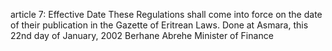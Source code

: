 article 7: Effective Date 
These Regulations shall come into force on the date of their publication in the Gazette of Eritrean Laws. Done at Asmara, this 22nd day of January, 2002 Berhane Abrehe Minister of Finance
<ul>
</ul>